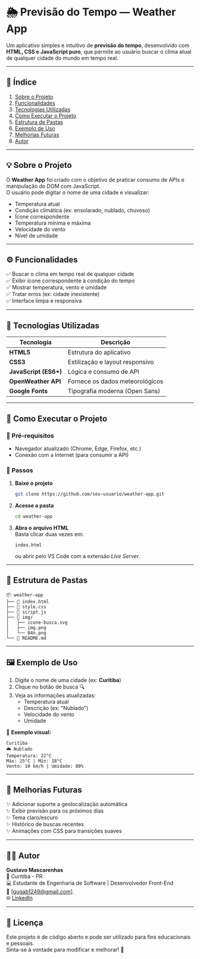 # 🌦️ Previsão do Tempo — Weather App

Um aplicativo simples e intuitivo de **previsão do tempo**, desenvolvido com **HTML, CSS e JavaScript puro**, que permite ao usuário buscar o clima atual de qualquer cidade do mundo em tempo real.

---

## 📖 Índice

1. [Sobre o Projeto](#sobre-o-projeto)  
2. [Funcionalidades](#funcionalidades)  
3. [Tecnologias Utilizadas](#tecnologias-utilizadas)  
4. [Como Executar o Projeto](#como-executar-o-projeto)  
5. [Estrutura de Pastas](#estrutura-de-pastas)  
6. [Exemplo de Uso](#exemplo-de-uso)  
7. [Melhorias Futuras](#melhorias-futuras)  
8. [Autor](#autor)

---

## 💡 Sobre o Projeto

O **Weather App** foi criado com o objetivo de praticar consumo de APIs e manipulação do DOM com JavaScript.  
O usuário pode digitar o nome de uma cidade e visualizar:
- Temperatura atual  
- Condição climática (ex: ensolarado, nublado, chuvoso)  
- Ícone correspondente  
- Temperatura mínima e máxima  
- Velocidade do vento  
- Nível de umidade  

---

## ⚙️ Funcionalidades

✅ Buscar o clima em tempo real de qualquer cidade  
✅ Exibir ícone correspondente à condição do tempo  
✅ Mostrar temperatura, vento e umidade  
✅ Tratar erros (ex: cidade inexistente)  
✅ Interface limpa e responsiva  

---

## 🧠 Tecnologias Utilizadas

| Tecnologia | Descrição |
|-------------|------------|
| **HTML5** | Estrutura do aplicativo |
| **CSS3** | Estilização e layout responsivo |
| **JavaScript (ES6+)** | Lógica e consumo de API |
| **OpenWeather API** | Fornece os dados meteorológicos |
| **Google Fonts** | Tipografia moderna (Open Sans) |

---

## 🚀 Como Executar o Projeto

### 🔹 Pré-requisitos
- Navegador atualizado (Chrome, Edge, Firefox, etc.)
- Conexão com a Internet (para consumir a API)

### 🔹 Passos
1. **Baixe o projeto**  
   ```bash
   git clone https://github.com/seu-usuario/weather-app.git
   ```

2. **Acesse a pasta**
   ```bash
   cd weather-app
   ```

3. **Abra o arquivo HTML**  
   Basta clicar duas vezes em:
   ```
   index.html
   ```
   ou abrir pelo VS Code com a extensão *Live Server*.

---

## 📁 Estrutura de Pastas

```
📦 weather-app
├── 📄 index.html
├── 📄 style.css
├── 📄 script.js
├── 📂 img/
│   ├── icone-busca.svg
│   ├── img.png
│   └── 04n.png
└── 📜 README.md
```

---

## 🖼️ Exemplo de Uso

1. Digite o nome de uma cidade (ex: **Curitiba**)  
2. Clique no botão de busca 🔍  
3. Veja as informações atualizadas:
   - Temperatura atual
   - Descrição (ex: "Nublado")
   - Velocidade do vento
   - Umidade

🧩 **Exemplo visual:**

```
Curitiba
🌥️ Nublado
Temperatura: 22°C
Máx: 25°C | Mín: 18°C
Vento: 10 km/h | Umidade: 80%
```

---

## 🔮 Melhorias Futuras

✨ Adicionar suporte a geolocalização automática  
✨ Exibir previsão para os próximos dias  
✨ Tema claro/escuro  
✨ Histórico de buscas recentes  
✨ Animações com CSS para transições suaves  

---

## 👨‍💻 Autor

**Gustavo Mascarenhas**  
📍 Curitiba - PR  
💻 Estudante de Engenharia de Software | Desenvolvedor Front-End  
📧 [gugab1249@gmail.com].  
🌐 [LinkedIn](https://www.linkedin.com/in/gustavo-mascarenhas-a3b570297/) 

---

## 📝 Licença

Este projeto é de código aberto e pode ser utilizado para fins educacionais e pessoais.  
Sinta-se à vontade para modificar e melhorar! 🚀


